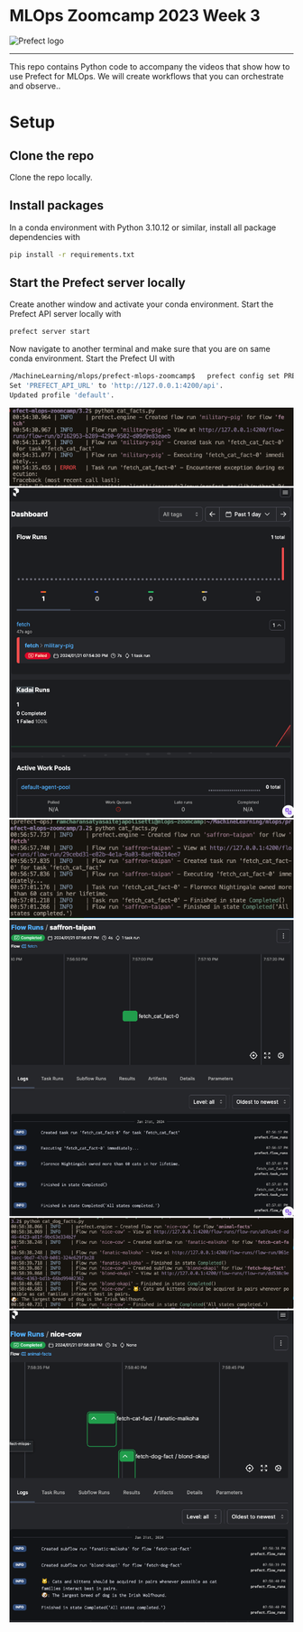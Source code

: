 # MLOps Zoomcamp 2023 Week 3

![Prefect logo](./images/logo.svg)

---

This repo contains Python code to accompany the videos that show how to use Prefect for MLOps. We will create workflows that you can orchestrate and observe..

# Setup

## Clone the repo

Clone the repo locally.

## Install packages

In a conda environment with Python 3.10.12 or similar, install all package dependencies with 

```bash
pip install -r requirements.txt
```
## Start the Prefect server locally

Create another window and activate your conda environment. Start the Prefect API server locally with 

```bash
prefect server start
```

Now navigate to another terminal and make sure that you are on same conda environment. Start the Prefect UI with 

```bash
/MachineLearning/mlops/prefect-mlops-zoomcamp$   prefect config set PREFECT_API_URL=http://127.0.0.1:4200/api
Set 'PREFECT_API_URL' to 'http://127.0.0.1:4200/api'.
Updated profile 'default'.
  ```
  

![Alt text](image.png)
![Alt text](image-1.png)
![Alt text](image-2.png)
![Alt text](image-4.png)
![Alt text](image-5.png)
![Alt text](image-3.png)